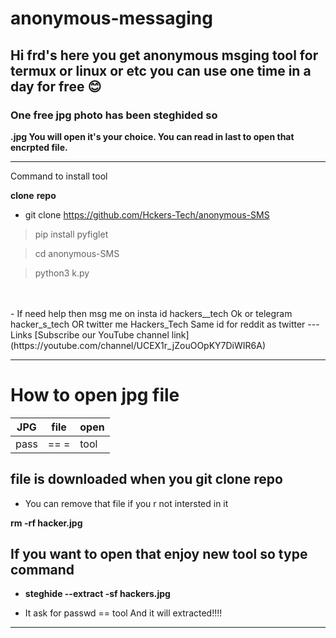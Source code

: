 # anonymous-messaging
## Hi frd's here you get anonymous msging tool for termux or linux or etc you can use one time in a day for free 😊
### One free jpg photo has been steghided so

**.jpg You will open it's your choice. You can read in last to open that encrpted file.**

---

Command to install tool



**clone** **repo**


- git clone https://github.com/Hckers-Tech/anonymous-SMS



>pip install pyfiglet

 >cd anonymous-SMS




>python3 k.py 

<br>
</br>
- If need help then msg me on insta id hackers__tech
Ok or telegram hacker_s_tech 
OR twitter me Hackers_Tech 
Same id for reddit as twitter
---
Links
[Subscribe our YouTube channel link](https://youtube.com/channel/UCEX1r_jZouOOpKY7DiWIR6A)


---


# How to open jpg file
|JPG |file |open |
|--- |--- |--- |
|pass|== =|tool|
## file is downloaded when you git clone repo 
- You can remove that file if you r not intersted in it

**rm -rf hacker.jpg**

## If you want to open that enjoy new tool so type command
- **steghide --extract -sf hackers.jpg**

- It ask for passwd == tool
And it will extracted!!!!

---
